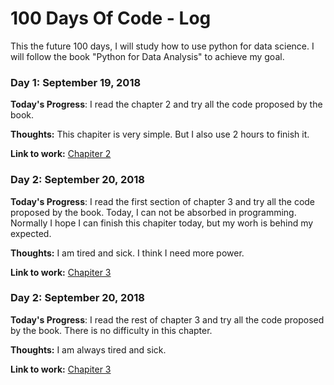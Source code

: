 # 100 Days Of Code - Log

This the future 100 days, I will study how to use python for data science. I will follow the book "Python for Data Analysis" to achieve my goal.

### Day 1: September 19, 2018

**Today's Progress**: I read the chapter 2 and try all the code proposed by the book.

**Thoughts:** This chapiter is very simple. But I also use 2 hours to finish it.

**Link to work:** [Chapiter 2](https://github.com/zhufangda/Exercise/blob/master/python/Chapitre_2.ipynb)

### Day 2: September 20, 2018

**Today's Progress**: I read the first section of chapter 3 and try all the code proposed by the book. Today, I can not be absorbed in programming. Normally I hope I can finish this chapiter today, but my worh is behind my expected.

**Thoughts:** I am tired and sick. I think I need more power.

**Link to work:** [Chapiter 3](https://github.com/zhufangda/Exercise/blob/master/python/Chapiter%203%20Built-in%20Data%20Structures%2C%20Functions%2C%20and%20Files.ipynb)


### Day 2: September 20, 2018

**Today's Progress**: I read the rest  of chapter 3 and try all the code proposed by the book. There is no difficulty in this chapter.

**Thoughts:** I am always tired and sick.

**Link to work:** [Chapiter 3](https://github.com/zhufangda/Exercise/blob/master/python/Chapiter%203%20Built-in%20Data%20Structures%2C%20Functions%2C%20and%20Files.ipynb)